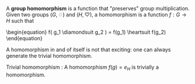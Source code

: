 A **group homomorphism** is a function that "preserves" group multiplication. Given two groups $(G, \diamondsuit)$ and $(H, \heartsuit)$, a homomorphism is a function $f: G \to H$ such that

\begin{equation}
f( g_1 \diamondsuit g_2 ) = f(g_1) \heartsuit f(g_2)
\end{equation}

A homomorphism in and of itself is not that exciting: one can always generate the trivial homomorphism.

Trivial homomorphism
: A homomorphism $f(g) = e_H$ is trivially a homomorphism.